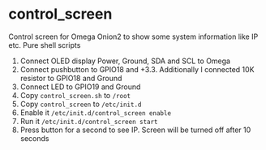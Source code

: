 # control_screen
Control screen for Omega Onion2 to show some system information like IP etc.
Pure shell scripts

1. Connect OLED display Power, Ground, SDA and SCL to Omega
2. Connect pushbutton to GPIO18 and +3.3. Additionally I connected 10K resistor to GPIO18 and Ground
3. Connect LED to GPIO19 and Ground
4. Copy `control_screen.sh` to `/root`
5. Copy `control_screen` to `/etc/init.d`
6. Enable it `/etc/init.d/control_screen enable`
7. Run it `/etc/init.d/control_screen start`
8. Press button for a second to see IP. Screen will be turned off after 10 seconds
